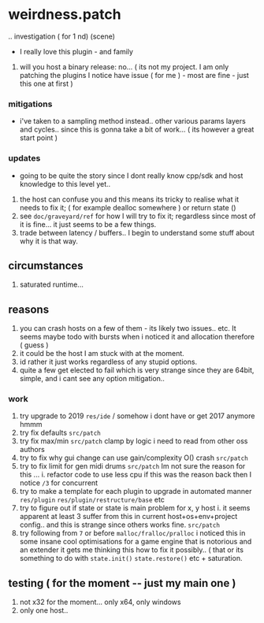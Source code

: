 # weirdness.patch
.. investigation ( for 1 nd) (scene)
- I really love this plugin - and family
1. will you host a binary release: no... ( its not my project. I am only patching the plugins I notice have issue ( for me )  - most are fine - just this one at first )
### mitigations
- i've taken to a sampling method instead.. other various params layers and cycles.. since this is gonna take a bit of work... ( its however a great start point )
### updates
- going to be quite the story since I dont really know cpp/sdk and host knowledge to this level yet..
1. the host can confuse you and this means its tricky to realise what it needs to fix it; ( for example dealloc somewhere ) or return state ()
2. see `doc/graveyard/ref` for how I will try to fix it; regardless since most of it is fine... it just seems to be a few things.
3. trade between latency / buffers.. I begin to understand some stuff about why it is that way.
## circumstances
1. saturated runtime... 
## reasons
1. you can crash hosts on a few of them - its likely two issues.. etc. It seems maybe todo with bursts when i noticed it and allocation therefore ( guess ) 
2. it could be the host I am stuck with at the moment.
3. id rather it just works regardless of any stupid options.
4. quite a few get elected to fail which is very strange since they are 64bit, simple, and i cant see any option mitigation..
### work
1. try upgrade to 2019 `res/ide` / somehow i dont have or get 2017 anymore hmmm
2. try fix defaults `src/patch`
3. try fix max/min  `src/patch` clamp by logic i need to read from other oss authors
4. try to fix why gui change can use gain/complexity O() crash `src/patch`
5. try to fix limit for gen midi drums `src/patch` Im not sure the reason for this ... 
  i. refactor code to use less cpu if this was the reason back then I notice `/3` for concurrent
6. try to make a template for each plugin to upgrade in automated manner `res/plugin` `res/plugin/restructure/base` etc
7. try to figure out if state or state is main problem for x, y host
  i. it seems apparent at least 3 suffer from this in current host+os+env+project config.. and this is strange since others works fine. `src/patch`
8. try following from `7` or before `malloc/fralloc/pralloc` i noticed this in some insane cool optimisations for a game engine that is notorious and an extender it gets me thinking this how to fix it possibly..  ( that or its something to do with `state.init()` `state.restore()` etc + saturation.
## testing ( for the moment -- just my main one ) 
1. not x32 for the moment... only x64, only windows
2. only one host.. 
